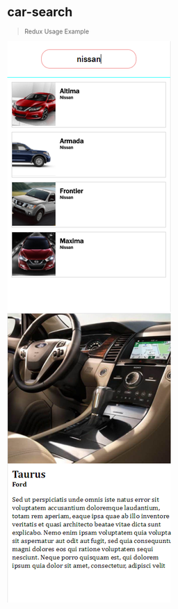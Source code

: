 # car-search

> Redux Usage Example

![Home](https://github.com/npkumar/car-search/blob/master/shots/car_search_home.PNG)
![Detail](https://github.com/npkumar/car-search/blob/master/shots/car_detail.PNG)
